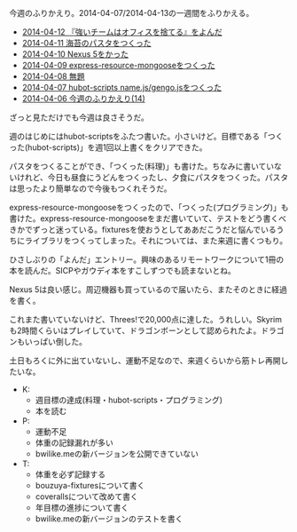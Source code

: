 今週のふりかえり。2014-04-07/2014-04-13の一週間をふりかえる。

- [2014-04-12 『強いチームはオフィスを捨てる』をよんだ](https://blog.bouzuya.net/2014/04/12/diary/)
- [2014-04-11 海苔のパスタをつくった](https://blog.bouzuya.net/2014/04/11/diary/)
- [2014-04-10 Nexus 5をかった](https://blog.bouzuya.net/2014/04/10/diary/)
- [2014-04-09 express-resource-mongooseをつくった](https://blog.bouzuya.net/2014/04/09/diary/)
- [2014-04-08 無題](https://blog.bouzuya.net/2014/04/08/diary/)
- [2014-04-07 hubot-scripts name.js/gengo.jsをつくった](https://blog.bouzuya.net/2014/04/07/diary/)
- [2014-04-06 今週のふりかえり(14)](https://blog.bouzuya.net/2014/04/06/diary/)

ざっと見ただけでも今週は良さそうだ。

週のはじめにはhubot-scriptsをふたつ書いた。小さいけど。目標である「つくった(hubot-scripts)」を週1回以上書くをクリアできた。

パスタをつくることができ、「つくった(料理)」も書けた。ちなみに書いていないけれど、今日も昼食にうどんをつくったし、夕食にパスタをつくった。パスタは思ったより簡単なので今後もつくれそうだ。

express-resource-mongooseをつくったので、「つくった(プログラミング)」も書けた。express-resource-mongooseをまだ書いていて、テストをどう書くべきかでずっと迷っている。fixturesを使おうとしてああだこうだと悩んでいるうちにライブラリをつくってしまった。それについては、また来週に書くつもり。

ひさしぶりの「よんだ」エントリー。興味のあるリモートワークについて1冊の本を読んだ。SICPやガウディ本をすこしずつでも読まないとね。

Nexus 5は良い感じ。周辺機器も買っているので届いたら、またそのときに経過を書く。

これまた書いていないけど、Threes!で20,000点に達した。うれしい。Skyrimも2時間くらいはプレイしていて、ドラゴンボーンとして認められたよ。ドラゴンもいっぱい倒した。

土日もろくに外に出ていないし、運動不足なので、来週くらいから筋トレ再開したいな。

- K:
  - 週目標の達成(料理・hubot-scripts・プログラミング)
  - 本を読む
- P:
  - 運動不足
  - 体重の記録漏れが多い
  - bwilike.meの新バージョンを公開できていない
- T:
  - 体重を必ず記録する
  - bouzuya-fixturesについて書く
  - coverallsについて改めて書く
  - 年目標の進捗について書く
  - bwilike.meの新バージョンのテストを書く

